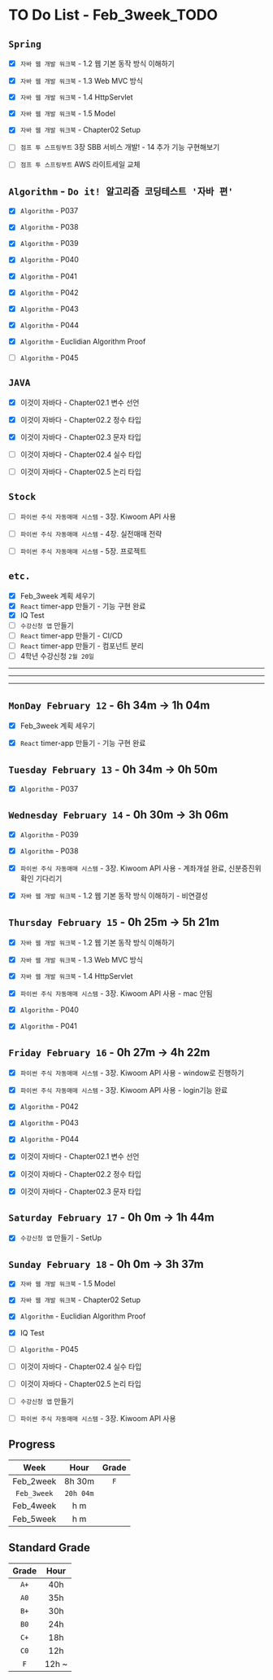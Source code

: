 # TO Do List - Feb_3week_TODO


## `Spring`
- [x] `자바 웹 개발 워크북` - 1.2 웹 기본 동작 방식 이해하기
- [x] `자바 웹 개발 워크북` - 1.3 Web MVC 방식
- [x] `자바 웹 개발 워크북` - 1.4 HttpServlet
- [x] `자바 웹 개발 워크북` - 1.5 Model
- [x] `자바 웹 개발 워크북` - Chapter02 Setup
- [ ] `점프 투 스프링부트` 3장 SBB 서비스 개발! - 14 추가 기능 구현해보기
- [ ] `점프 투 스프링부트` AWS 라이트세일 교체


## `Algorithm` - `Do it! 알고리즘 코딩테스트 '자바 편'`
- [x] `Algorithm` - P037
- [x] `Algorithm` - P038
- [x] `Algorithm` - P039
- [x] `Algorithm` - P040
- [x] `Algorithm` - P041
- [x] `Algorithm` - P042
- [x] `Algorithm` - P043
- [x] `Algorithm` - P044
- [x] `Algorithm` - Euclidian Algorithm Proof
- [ ] `Algorithm` - P045


## `JAVA`
- [x] 이것이 자바다 - Chapter02.1 변수 선언
- [x] 이것이 자바다 - Chapter02.2 정수 타입
- [x] 이것이 자바다 - Chapter02.3 문자 타입
- [ ] 이것이 자바다 - Chapter02.4 실수 타입
- [ ] 이것이 자바다 - Chapter02.5 논리 타입


## `Stock`
- [ ] `파이썬 주식 자동매매 시스템` - 3장. Kiwoom API 사용
- [ ] `파이썬 주식 자동매매 시스템` - 4장. 실전매매 전략
- [ ] `파이썬 주식 자동매매 시스템` - 5장. 프로젝트



## `etc.`
- [x] Feb_3week 계획 세우기
- [x] `React` timer-app 만들기 - 기능 구현 완료
- [x] IQ Test
- [ ] `수강신청 앱` 만들기
- [ ] `React` timer-app 만들기 - CI/CD
- [ ] `React` timer-app 만들기 - 컴포넌트 분리
- [ ] 4학년 수강신청 `2월 20일`

---
---
---

## `MonDay February 12` - 6h 34m -> 1h 04m
- [x] Feb_3week 계획 세우기
- [x] `React` timer-app 만들기 - 기능 구현 완료


## `Tuesday February 13` - 0h 34m -> 0h 50m
- [x] `Algorithm` - P037


## `Wednesday February 14` - 0h 30m -> 3h 06m
- [x] `Algorithm` - P039
- [x] `Algorithm` - P038
- [x] `파이썬 주식 자동매매 시스템` - 3장. Kiwoom API 사용 - 계좌개설 완료, 신분증진위확인 기다리기
- [x] `자바 웹 개발 워크북` - 1.2 웹 기본 동작 방식 이해하기 - 비연결성


## `Thursday February 15` - 0h 25m -> 5h 21m
- [x] `자바 웹 개발 워크북` - 1.2 웹 기본 동작 방식 이해하기
- [x] `자바 웹 개발 워크북` - 1.3 Web MVC 방식
- [x] `자바 웹 개발 워크북` - 1.4 HttpServlet
- [x] `파이썬 주식 자동매매 시스템` - 3장. Kiwoom API 사용 - mac 안됨
- [x] `Algorithm` - P040
- [x] `Algorithm` - P041


## `Friday February 16` - 0h 27m -> 4h 22m
- [x] `파이썬 주식 자동매매 시스템` - 3장. Kiwoom API 사용 - window로 진행하기
- [x] `파이썬 주식 자동매매 시스템` - 3장. Kiwoom API 사용 - login기능 완료
- [x] `Algorithm` - P042
- [x] `Algorithm` - P043
- [x] `Algorithm` - P044
- [x] 이것이 자바다 - Chapter02.1 변수 선언
- [x] 이것이 자바다 - Chapter02.2 정수 타입
- [x] 이것이 자바다 - Chapter02.3 문자 타입


## `Saturday February 17` - 0h 0m -> 1h 44m
- [x] `수강신청 앱` 만들기 - SetUp


## `Sunday February 18` - 0h 0m -> 3h 37m
- [x] `자바 웹 개발 워크북` - 1.5 Model
- [x] `자바 웹 개발 워크북` - Chapter02 Setup
- [x] `Algorithm` - Euclidian Algorithm Proof
- [x] IQ Test
- [ ] `Algorithm` - P045
- [ ] 이것이 자바다 - Chapter02.4 실수 타입
- [ ] 이것이 자바다 - Chapter02.5 논리 타입
- [ ] `수강신청 앱` 만들기
- [ ] `파이썬 주식 자동매매 시스템` - 3장. Kiwoom API 사용


## Progress
| Week | Hour | Grade |
|:---:|:---:|:---:|
|Feb_2week|8h 30m|`F`|
|`Feb_3week`|`20h 04m`||
|Feb_4week|h m||
|Feb_5week|h m||


## Standard Grade
| Grade | Hour |
|:---:|:---:|
|`A+`|40h|
|`A0`|35h|
|`B+`|30h|
|`B0`|24h|
|`C+`|18h|
|`C0`|12h|
|`F`|12h ~|
